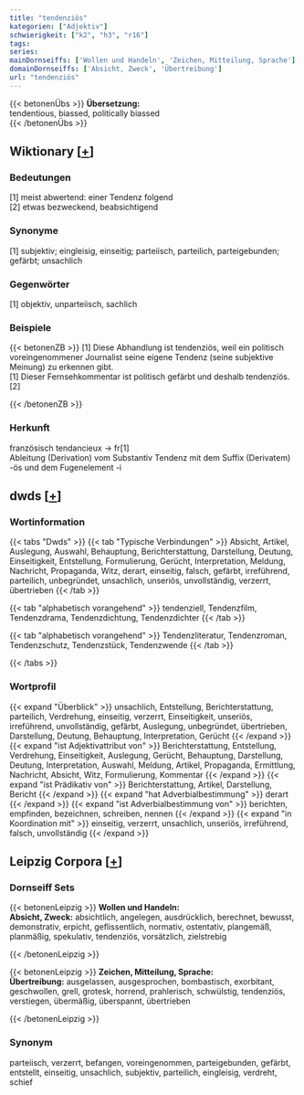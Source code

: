 ```yaml
---
title: "tendenziös"
kategorien: ["Adjektiv"]
schwierigkeit: ["k2", "h3", "r16"]
tags:
series:
mainDornseiffs: ['Wollen und Handeln', 'Zeichen, Mitteilung, Sprache']
domainDornseiffs: ['Absicht, Zweck', 'Übertreibung']
url: "tendenziös"
---
```


{{< betonenÜbs >}}
**Übersetzung:**  
tendentious, biassed, politically biassed  
{{< /betonenÜbs >}}

## Wiktionary [[+](https://de.wiktionary.org/wiki/tendenziös)]

### Bedeutungen
[1] meist abwertend: einer Tendenz folgend  
[2] etwas bezweckend, beabsichtigend  

### Synonyme
[1] subjektiv; eingleisig, einseitig; parteiisch, parteilich, parteigebunden; gefärbt; unsachlich  

### Gegenwörter
[1] objektiv, unparteiisch, sachlich  

### Beispiele
{{< betonenZB >}}
[1] Diese Abhandlung ist tendenziös, weil ein politisch voreingenommener Journalist seine eigene Tendenz (seine subjektive Meinung) zu erkennen gibt.  
[1] Dieser Fernsehkommentar ist politisch gefärbt und deshalb tendenziös.  
[2]  

{{< /betonenZB >}}
### Herkunft
französisch tendancieux → fr[1]  
Ableitung (Derivation) vom Substantiv Tendenz mit dem Suffix (Derivatem) -ös und dem Fugenelement -i  



## dwds [[+](https://www.dwds.de/wb/tendenziös)]

### Wortinformation
{{< tabs "Dwds" >}}
{{< tab "Typische Verbindungen" >}}
Absicht, Artikel, Auslegung, Auswahl, Behauptung, Berichterstattung, Darstellung, Deutung, Einseitigkeit, Entstellung, Formulierung, Gerücht, Interpretation, Meldung, Nachricht, Propaganda, Witz, derart, einseitig, falsch, gefärbt, irreführend, parteilich, unbegründet, unsachlich, unseriös, unvollständig, verzerrt, übertrieben
{{< /tab >}}

{{< tab "alphabetisch vorangehend" >}}
tendenziell, Tendenzfilm, Tendenzdrama, Tendenzdichtung, Tendenzdichter
{{< /tab >}}

{{< tab "alphabetisch vorangehend" >}}
Tendenzliteratur, Tendenzroman, Tendenzschutz, Tendenzstück, Tendenzwende
{{< /tab >}}

{{< /tabs >}}

### Wortprofil
{{< expand "Überblick" >}} unsachlich, Entstellung, Berichterstattung, parteilich, Verdrehung, einseitig, verzerrt, Einseitigkeit, unseriös, irreführend, unvollständig, gefärbt, Auslegung, unbegründet, übertrieben, Darstellung, Deutung, Behauptung, Interpretation, Gerücht {{< /expand >}}
{{< expand "ist Adjektivattribut von" >}} Berichterstattung, Entstellung, Verdrehung, Einseitigkeit, Auslegung, Gerücht, Behauptung, Darstellung, Deutung, Interpretation, Auswahl, Meldung, Artikel, Propaganda, Ermittlung, Nachricht, Absicht, Witz, Formulierung, Kommentar {{< /expand >}}
{{< expand "ist Prädikativ von" >}} Berichterstattung, Artikel, Darstellung, Bericht {{< /expand >}}
{{< expand "hat Adverbialbestimmung" >}} derart {{< /expand >}}
{{< expand "ist Adverbialbestimmung von" >}} berichten, empfinden, bezeichnen, schreiben, nennen {{< /expand >}}
{{< expand "in Koordination mit" >}} einseitig, verzerrt, unsachlich, unseriös, irreführend, falsch, unvollständig {{< /expand >}}

## Leipzig Corpora [[+](https://corpora.uni-leipzig.de/en/res?word=tendenziös&corpusId=deu_newscrawl-public_2018)]

### Dornseiff Sets
{{< betonenLeipzig >}}
**Wollen und Handeln:**  
**Absicht, Zweck:** absichtlich, angelegen, ausdrücklich, berechnet, bewusst, demonstrativ, erpicht, geflissentlich, normativ, ostentativ, plangemäß, planmäßig, spekulativ, tendenziös, vorsätzlich, zielstrebig  

{{< /betonenLeipzig >}}


{{< betonenLeipzig >}}
**Zeichen, Mitteilung, Sprache:**  
**Übertreibung:** ausgelassen, ausgesprochen, bombastisch, exorbitant, geschwollen, grell, grotesk, horrend, prahlerisch, schwülstig, tendenziös, verstiegen, übermäßig, überspannt, übertrieben  

{{< /betonenLeipzig >}}

### Synonym
parteiisch, verzerrt, befangen, voreingenommen, parteigebunden, gefärbt, entstellt, einseitig, unsachlich, subjektiv, parteilich, eingleisig, verdreht, schief

